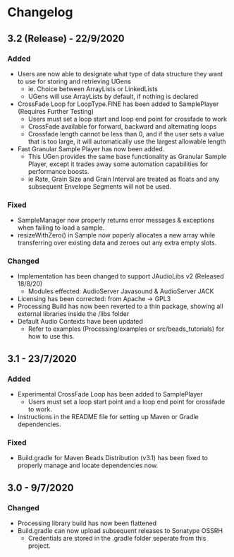 # Changelog

## 3.2 (Release) - 22/9/2020

### **Added**

* Users are now able to designate what type of data structure they want to use for storing and retrieving UGens
    * ie. Choice between ArrayLists or LinkedLists
    * UGens will use ArrayLists by default, if nothing is declared
* CrossFade Loop for LoopType.FINE has been added to SamplePlayer (Requires Further Testing)
    * Users must set a loop start and loop end point for crossfade to work
    * CrossFade available for forward, backward and alternating loops
    * Crossfade length cannot be less than 0, and if the user sets a value that is too large, it will automatically use the largest allowable length
* Fast Granular Sample Player has now been added.
    * This UGen provides the same base functionality as Granular Sample Player, except it trades away some automation capabilities for performance boosts.
    * ie Rate, Grain Size and Grain Interval are treated as floats and any subsequent Envelope Segments will not be used.

### **Fixed**

* SampleManager now properly returns error messages & exceptions when failing to load a sample.
* resizeWithZero() in Sample now poperly allocates a new array while transferring over existing data and zeroes out any extra empty slots.

### **Changed**

* Implementation has been changed to support JAudioLibs v2 (Released 18/8/20)
    * Modules effected: AudioServer Javasound & AudioServer JACK
* Licensing has been corrected: from Apache -> GPL3
* Processing Build has now been reverted to a thin package, showing all external libraries inside the /libs folder
* Default Audio Contexts have been updated
    * Refer to examples (Processing/examples or src/beads_tutorials) for how to use this. 

## 3.1 - 23/7/2020

### **Added**

* Experimental CrossFade Loop has been added to SamplePlayer
    * Users must set a loop start point and a loop end point for crossfade to work.
* Instructions in the README file for setting up Maven or Gradle dependencies.

### **Fixed**

* Build.gradle for Maven Beads Distribution (v3.1) has been fixed to properly manage and locate dependencies now.

## 3.0  - 9/7/2020

### **Changed**

* Processing library build has now been flattened
* Build.gradle can now upload subsequent releases to Sonatype OSSRH
    * Credentials are stored in the .gradle folder seperate from this project.
